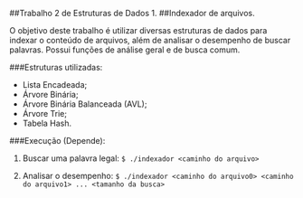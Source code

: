 ##Trabalho 2 de Estruturas de Dados 1.
##Indexador de arquivos.

O objetivo deste trabalho é utilizar diversas estruturas de dados para indexar o conteúdo de arquivos, além de analisar o desempenho de buscar palavras.
Possui funções de análise geral e de busca comum.

###Estruturas utilizadas:
* Lista Encadeada;
* Árvore Binária;
* Árvore Binária Balanceada (AVL);
* Árvore Trie;
* Tabela Hash.

###Execução (Depende):
1. Buscar uma palavra legal:
`$ ./indexador <caminho do arquivo>`

2. Analisar o desempenho:
`$ ./indexador <caminho do arquivo0> <caminho do arquivo1> ... <tamanho da busca>`
